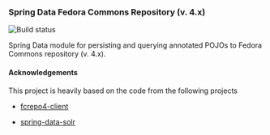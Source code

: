 ### Spring Data Fedora Commons Repository (v. 4.x)

![Build status](https://travis-ci.org/gushakov/spring-data-fcrepo4.svg?branch=master)

Spring Data module for persisting and querying annotated POJOs to Fedora Commons repository (v. 4.x).

#### Acknowledgements

This project is heavily based on the code from the following projects

 * [fcrepo4-client](https://github.com/fcrepo4-labs/fcrepo4-client)

 * [spring-data-solr](https://github.com/spring-projects/spring-data-solr)

